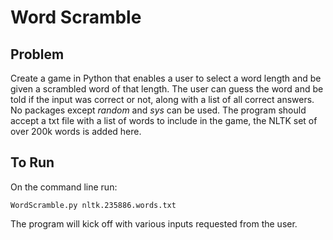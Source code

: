 # Word Scramble 
## Problem
Create a game in Python that enables a user to select a word length and be given a scrambled word of that length. The user can guess the word and be told if the input was correct or not, along with a list of all correct answers. No packages except *random* and *sys* can be used. The program should accept a txt file with a list of words to include in the game, the NLTK set of over 200k words is added here.
## To Run
On the command line run:
```
WordScramble.py nltk.235886.words.txt
```
The program will kick off with various inputs requested from the user.
